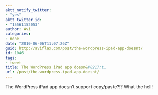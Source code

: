 ```yaml
---
aktt_notify_twitter:
- "yes"
aktt_twitter_id:
- "15561152053"
author: Avi
categories:
- none
date: "2010-06-06T11:07:26Z"
guid: http://aviflax.com/post/the-wordpress-ipad-app-doesnt/
id: 1046
tags:
- tweet
title: The WordPress iPad app doesn&#8217;t…
url: /post/the-wordpress-ipad-app-doesnt/
---
```

The WordPress iPad app doesn&#8217;t support copy/paste?!? What the hell!